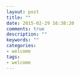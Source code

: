 ```yaml
---
layout: post
title: ""
date: 2015-02-29 16:38:20
comments: true
description: ""
keywords: ""
categories:
- welcome
tags:
- welcome
---
```


